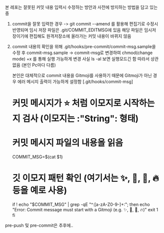 본 레포는 잘못된 커밋 내용 입력시 수정하는 방안과 사전에 방지하는 방법을 담고 있는 중

1. commit을 잘못 입력한 경우 -> git commit --amend 를 활용해 편집기로 수정시 반영되며
   임시 저장 파일은 .git/COMMIT_EDITMSG에 있음 해당 파일은 임시저장이기에 편집해도 원격저장소에 올라가는 커밋 내용이 바뀌지 않음

2. commit 내용의 확인을 위해 .git/hooks/pre-commit/commit-msg.sample을 수정 후 
   commit-msg.sample -> commit-msg로 변경하여 chmod(change mode) +x 를 통해 실행 가능하게 변경 사실 ls -al 보면 실행모드긴 함 따라서 상관 없음 (본인 Pc마다 다름)

   본인은 대체적으로 commit 내용을 Gitmoji를 사용하기 때문에 Gitmoji가 아닌 경우 에러 메시지 출력이 가능하게 설정함
   [.git/hooks/commit-msg]
   # 커밋 메시지가 :star: 처럼 이모지로 시작하는지 검사 (이모지는 :"String": 형태)

   # 커밋 메시지 파일의 내용을 읽음
   COMMIT_MSG=$(cat $1)
    
   # 깃 이모지 패턴 확인 (여기서는 :sparkles:, :bug:, :memo:, :fire: 등을 예로 사용)
   if ! echo "$COMMIT_MSG" | grep -qE "^\:[a-zA-Z0-9\-]+\:"; then
      echo "Error: Commit message must start with a Gitmoji (e.g. :sparkles:, :bug:, :memo:, :fire:)"
      exit 1
   fi

pre-push 및 pre-commit은 추후에..
